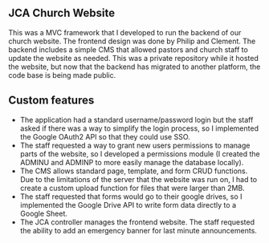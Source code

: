 ## JCA Church Website
This was a MVC framework that I developed to run the backend of our church website. The frontend design was done by Philip and Clement. The backend includes a simple CMS that allowed pastors and church staff to update the website as needed. This was a private repository while it hosted the website, but now that the backend has migrated to another platform, the code base is being made public.

## Custom features
* The application had a standard username/password login but the staff asked if there was a way to simplify the login process, so I implemented the Google OAuth2 API so that they could use SSO.
* The staff requested a way to grant new users permissions to manage parts of the website, so I developed a permissions module (I created the ADMINU and ADMINP to more easily manage the database locally).
* The CMS allows standard page, template, and form CRUD functions. Due to the limitations of the server that the website was run on, I had to create a custom upload function for files that were larger than 2MB.
* The staff requested that forms would go to their google drives, so I implemented the Google Drive API to write form data directly to a Google Sheet.
* The JCA controller manages the frontend website. The staff requested the ability to add an emergency banner for last minute announcements.

